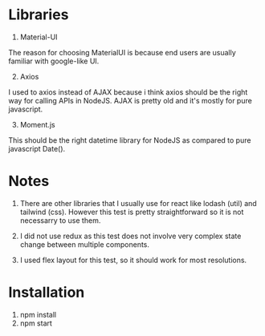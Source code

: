 # Libraries
1. Material-UI

  The reason for choosing MaterialUI is because end users are usually familiar with google-like UI.
  
2. Axios

  I used to axios instead of AJAX because i think axios should be the right way for calling APIs in NodeJS. AJAX is pretty old and it's mostly for pure javascript.
  
3. Moment.js

  This should be the right datetime library for NodeJS as compared to pure javascript Date().

# Notes
1. There are other libraries that I usually use for react like lodash (util) and tailwind (css). However this test is pretty straightforward so it is not necessarry to use them.

2. I did not use redux as this test does not involve very complex state change between multiple components.

3. I used flex layout for this test, so it should work for most resolutions.
  
# Installation
1. npm install
2. npm start
